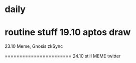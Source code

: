 # daily
routine stuff
19.10
aptos draw
========================
23.10
Meme, Gnosis zkSync

=======================
24.10 still MEME
twitter
